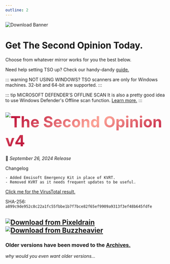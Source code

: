 ```yaml
---
outline: 2
---
```


![Download Banner](/banner_download.png)
# Get The Second Opinion Today.
Choose from whatever mirror works for you the best below.

Need help setting TSO up? Check our handy-dandy [guide.](/how-to.md)

<!--TSO LATEST-->
::: warning NOT USING WINDOWS?
TSO scanners are only for Windows machines. 32-bit and 64-bit are supported.
:::

::: tip MICROSOFT DEFENDER'S OFFLINE SCAN
It is also a pretty good idea to use Windows Defender's Offline scan function. <a href="https://learn.microsoft.com/en-us/defender-endpoint/microsoft-defender-offline">Learn more.</a>
:::

## <img style="float: left;" src="/new.png"/> <h style="font-size: 3rem;color: transparent; background:-webkit-linear-gradient(120deg, #B7012E, #FDA598, #B7012E); -webkit-background-clip: text;">The Second Opinion v4</h> 
📅 *September 26, 2024 Release*

Changelog
```
- Added Emsisoft Emergency Kit in place of KVRT.
- Removed KVRT as it needs frequent updates to be useful.
```
[Click me for the VirusTotal result.](https://www.virustotal.com/gui/file/30f2def18f1db0cf8de5798f1e1feb5017d199cad9f31a4a8e9f0f4f8436599e)

SHA-256: `a899c9de952c8c22a1fc55fbbe1b7f7bce82f65ef9909a9313f3ef48b645fdfe`

[![Download from Pixeldrain](/button_pixeldrain.png)](https://pixeldrain.com/u/ZMe2kGfm)
[![Download from Buzzheavier](/button_buzzheavier.png)](https://buzzheavier.com/f/GYW_V5mpAAA)
---
### Older versions have been moved to the [Archives.](/archives.html)
*why would you even want older versions...*
